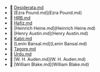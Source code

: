 * 📄 [Desiderata.md](Desiderata.md)
* 📄 [Ezra Pound.md](Ezra Pound.md)
* 📄 [HRB.md](HRB.md)
* 📄 [Hafiz.md](Hafiz.md)
* 📄 [Heinrich Heine.md](Heinrich Heine.md)
* 📄 [Henry Austin.md](Henry Austin.md)
* 📄 [Kabir.md](Kabir.md)
* 📄 [Lenin Bansal.md](Lenin Bansal.md)
* 📄 [Tagore.md](Tagore.md)
* 📄 [Urdu.md](Urdu.md)
* 📄 [W. H. Auden.md](W. H. Auden.md)
* 📄 [William Blake.md](William Blake.md)
